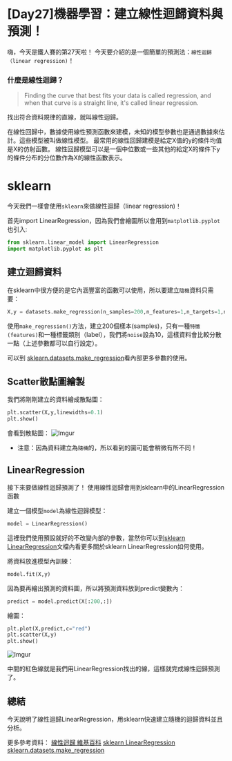 
# [Day27]機器學習：建立線性迴歸資料與預測！

嗨，今天是鐵人賽的第27天啦！
今天要介紹的是一個簡單的預測法：`線性迴歸（linear regression)`！

### 什麼是線性迴歸？

> Finding the curve that best fits your data is called regression, and when that curve is a straight line, it's called linear regression.

找出符合資料規律的直線，就叫線性迴歸。

在線性回歸中，數據使用線性預測函數來建模，未知的模型參數也是通過數據來估計。這些模型被叫做線性模型。
最常用的線性回歸建模是給定X值的y的條件均值是X的仿射函數。
線性回歸模型可以是一個中位數或一些其他的給定X的條件下y的條件分布的分位數作為X的線性函數表示。

# sklearn
今天我們一樣會使用`sklearn`來做線性迴歸（linear regression)！

首先import LinearRegression，因為我們會繪圖所以會用到`matplotlib.pyplot`也引入:
```python
from sklearn.linear_model import LinearRegression
import matplotlib.pyplot as plt
```

## 建立迴歸資料

在sklearn中很方便的是它內涵豐富的函數可以使用，所以要建立`隨機`資料只需要：
```python
X,y = datasets.make_regression(n_samples=200,n_features=1,n_targets=1,noise=10)
```
使用`make_regression()`方法，建立200個樣本(samples)，只有一種`特徵(features)`和一種標籤類別（label），我們將`noise`設為10，這樣資料會比較分散一點（上述參數都可以自行設定）。

可以到 [sklearn.datasets.make_regression](http://scikit-learn.org/stable/modules/generated/sklearn.datasets.make_regression.html)看內部更多參數的使用。

## Scatter散點圖繪製
我們將剛剛建立的資料繪成散點圖：
```python
plt.scatter(X,y,linewidths=0.1)
plt.show()
```
會看到散點圖：
![Imgur](https://i.imgur.com/Ky8aIGS.png)
* 注意：因為資料建立為`隨機`的，所以看到的圖可能會稍微有所不同！

## LinearRegression
接下來要做線性迴歸預測了！
使用線性迴歸會用到sklearn中的LinearRegression函數

建立一個模型`model`為線性迴歸模型：
```python
model = LinearRegression()
```
這裡我們使用預設就好的不改變內部的參數，當然你可以到[sklearn LinearRegression](http://scikit-learn.org/stable/modules/generated/sklearn.linear_model.LinearRegression.html)文檔內看更多關於sklearn LinearRegression如何使用。

將資料放進模型內訓練：
```python
model.fit(X,y)
```

因為要再繪出預測的資料圖，所以將預測資料放到predict變數內：
```python
predict = model.predict(X[:200,:])
```

繪圖：
```python
plt.plot(X,predict,c="red")
plt.scatter(X,y)
plt.show()
```
![Imgur](https://i.imgur.com/Jcyw9VT.png)

中間的紅色線就是我們用LinearRegression找出的線，這樣就完成線性迴歸預測了。

## 總結
今天說明了線性迴歸LinearRegression，用sklearn快速建立隨機的迴歸資料並且分析。

更多參考資料：
[線性迴歸 維基百科](https://zh.wikipedia.org/wiki/線性回歸)
[sklearn LinearRegression](http://scikit-learn.org/stable/modules/generated/sklearn.linear_model.LinearRegression.html)
[sklearn.datasets.make_regression](http://scikit-learn.org/stable/modules/generated/sklearn.datasets.make_regression.html)


